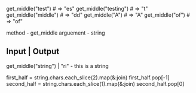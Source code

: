 get_middle("test") # => "es"
get_middle("testing") # => "t"
get_middle("middle") # => "dd"
get_middle("A") # => "A"
get_middle("of") # => "of"


method - get_middle
arguement - string

Input    | Output
-----------------

get_middle("string") | "ri" - this is a string


<!-- str.chars.each_slice(2).map(&:join) -->

  first_half = string.chars.each_slice(2).map(&:join)
  first_half.pop[-1]
  second_half = string.chars.each_slice(1).map(&:join)
  second_half.pop[0]
